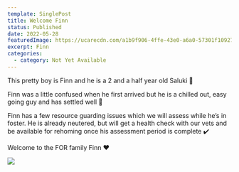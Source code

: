 ```yaml
---
template: SinglePost
title: Welcome Finn
status: Published
date: 2022-05-28
featuredImage: https://ucarecdn.com/a1b9f906-4ffe-43e0-a6a0-57301f109270/-/crop/2015x1100/294,0/-/preview/
excerpt: Finn
categories:
  - category: Not Yet Available
---
```

This pretty boy is Finn and he is a 2 and a half year old Saluki 🥰

Finn was a little confused when he first arrived but he is a chilled out, easy going guy and has settled well 💙

Finn has a few resource guarding issues which we will assess while he’s in foster. He is already neutered, but will get a health check with our vets and be available for rehoming once his assessment period is complete ✔️

Welcome to the FOR family Finn ❤️

![](https://ucarecdn.com/96861a2c-0f59-48d6-ac73-9fce9e34b78c/)